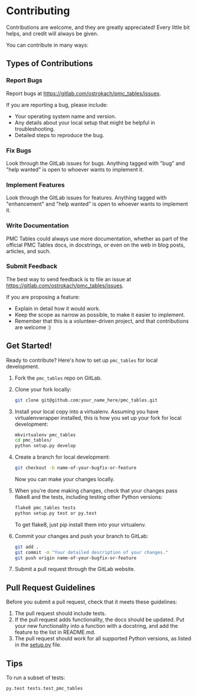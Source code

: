 # Contributing

Contributions are welcome, and they are greatly appreciated! Every
little bit helps, and credit will always be given.

You can contribute in many ways:

## Types of Contributions

### Report Bugs

Report bugs at https://gitlab.com/ostrokach/pmc_tables/issues.

If you are reporting a bug, please include:

* Your operating system name and version.
* Any details about your local setup that might be helpful in troubleshooting.
* Detailed steps to reproduce the bug.

### Fix Bugs

Look through the GitLab issues for bugs. Anything tagged with "bug"
and "help wanted" is open to whoever wants to implement it.

### Implement Features

Look through the GitLab issues for features. Anything tagged with "enhancement"
and "help wanted" is open to whoever wants to implement it.

### Write Documentation

PMC Tables could always use more documentation, whether as part of the
official PMC Tables docs, in docstrings, or even on the web in blog posts,
articles, and such.

### Submit Feedback

The best way to send feedback is to file an issue at https://gitlab.com/ostrokach/pmc_tables/issues.

If you are proposing a feature:

* Explain in detail how it would work.
* Keep the scope as narrow as possible, to make it easier to implement.
* Remember that this is a volunteer-driven project, and that contributions
  are welcome :)

## Get Started!

Ready to contribute? Here's how to set up `pmc_tables` for local development.

1. Fork the `pmc_tables` repo on GitLab.
1. Clone your fork locally:

    ```bash
    git clone git@github.com:your_name_here/pmc_tables.git
    ```

1. Install your local copy into a virtualenv. Assuming you have virtualenvwrapper installed, this is how you set up your fork for local development:

    ```bash
    mkvirtualenv pmc_tables
    cd pmc_tables/
    python setup.py develop
    ```

1. Create a branch for local development:

    ```bash
    git checkout -b name-of-your-bugfix-or-feature
    ```

    Now you can make your changes locally.

1. When you're done making changes, check that your changes pass flake8 and the tests, including testing other Python versions:

    ```bash
    flake8 pmc_tables tests
    python setup.py test or py.test
    ```

    To get flake8, just pip install them into your virtualenv.

1. Commit your changes and push your branch to GitLab:

    ```bash
    git add .
    git commit -m "Your detailed description of your changes."
    git push origin name-of-your-bugfix-or-feature
    ```

1. Submit a pull request through the GitLab website.

## Pull Request Guidelines

Before you submit a pull request, check that it meets these guidelines:

1. The pull request should include tests.
1. If the pull request adds functionality, the docs should be updated. Put
   your new functionality into a function with a docstring, and add the
   feature to the list in README.md.
1. The pull request should work for all supported Python versions, as listed
   in the [setup.py](setup.py) file.

## Tips

To run a subset of tests:

```bash
py.test tests.test_pmc_tables
```

